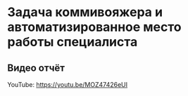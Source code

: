 # Задача коммивояжера и автоматизированное место работы специалиста
## Видео отчёт
YouTube: https://youtu.be/MOZ47426eUI 
